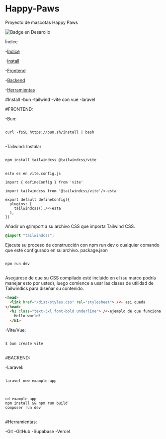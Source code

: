 # Happy-Paws 
Proyecto de mascotas Happy Paws 
 
 ![Badge en Desarollo](https://img.shields.io/badge/STATUS-EN%20DESAROLLO-green)


 Índice

-[Índice](#índice)

-[Install](#Install)

-[Frontend](#FRONTEND)

-[Backend](#BACKEND)

-[Herramientas](#Herramientas)



#Install
-bun
-tailwind
-vite con vue
-laravel


#FRONTEND:

-Bun:
<pre>
<code>
curl -fsSL https://bun.sh/install | bash
</code>
</pre>


-Tailwind:
Instalar 
<pre>
<code>
npm install tailwindcss @tailwindcss/vite
</code>
</pre>

```vue
esto es en vite.config.js

import { defineConfig } from 'vite'

import tailwindcss from '@tailwindcss/vite'/<-esta

export default defineConfig({
  plugins: [
    tailwindcss(),/<-esta
  ],
})
```




Añadir un @import a su archivo CSS que importa Tailwind CSS.

```css
@import "tailwindcss";
```



Ejecute su proceso de construcción con npm run dev o cualquier comando que esté configurado en su archivo. package.json

<pre>
<code>
npm run dev
</code>
</pre>

Asegúrese de que su CSS compilado esté incluido en el <head> (su marco podría manejar esto por usted), luego comience a usar las clases de utilidad de Tailwindics para diseñar su contenido.

```HTML
<head>
  <link href="/dist/styles.css" rel="stylesheet"> /<- asi queda 
</head>
  <h1 class="text-3xl font-bold underline"> /<-ejemplo de que funciona
    Hello world!
  </h1>
```


-Vite/Vue:

<pre>
<code>
$ bun create vite
</code>
</pre>




#BACKEND:

-Laravel:

<pre>
<code>
laravel new example-app
</code>
</pre>

<pre>
<code>
cd example-app
npm install && npm run build
composer run dev
</code>
</pre>

#Herramientas:

-Git
-GitHub
-Supabase
-Vercel
